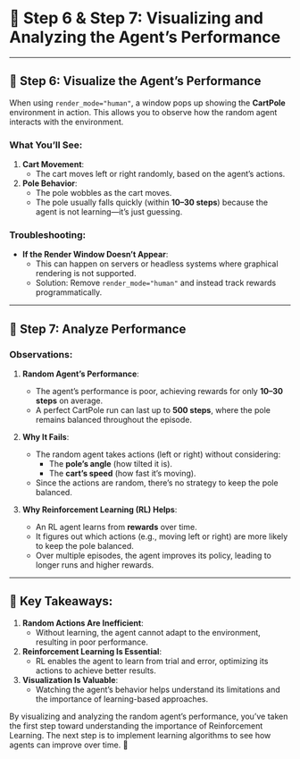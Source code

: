 # 🔹 Step 6 & Step 7: Visualizing and Analyzing the Agent’s Performance

---

## 🔹 Step 6: Visualize the Agent’s Performance

When using `render_mode="human"`, a window pops up showing the **CartPole** environment in action. This allows you to observe how the random agent interacts with the environment.

### What You’ll See:
1. **Cart Movement**:
   - The cart moves left or right randomly, based on the agent’s actions.
2. **Pole Behavior**:
   - The pole wobbles as the cart moves.
   - The pole usually falls quickly (within **10–30 steps**) because the agent is not learning—it’s just guessing.

### Troubleshooting:
- **If the Render Window Doesn’t Appear**:
  - This can happen on servers or headless systems where graphical rendering is not supported.
  - Solution: Remove `render_mode="human"` and instead track rewards programmatically.

---

## 🔹 Step 7: Analyze Performance

### Observations:
1. **Random Agent’s Performance**:
   - The agent’s performance is poor, achieving rewards for only **10–30 steps** on average.
   - A perfect CartPole run can last up to **500 steps**, where the pole remains balanced throughout the episode.

2. **Why It Fails**:
   - The random agent takes actions (left or right) without considering:
     - The **pole’s angle** (how tilted it is).
     - The **cart’s speed** (how fast it’s moving).
   - Since the actions are random, there’s no strategy to keep the pole balanced.

3. **Why Reinforcement Learning (RL) Helps**:
   - An RL agent learns from **rewards** over time.
   - It figures out which actions (e.g., moving left or right) are more likely to keep the pole balanced.
   - Over multiple episodes, the agent improves its policy, leading to longer runs and higher rewards.

---

## 🧠 Key Takeaways:
1. **Random Actions Are Inefficient**:
   - Without learning, the agent cannot adapt to the environment, resulting in poor performance.
2. **Reinforcement Learning Is Essential**:
   - RL enables the agent to learn from trial and error, optimizing its actions to achieve better results.
3. **Visualization Is Valuable**:
   - Watching the agent’s behavior helps understand its limitations and the importance of learning-based approaches.



By visualizing and analyzing the random agent’s performance, you’ve taken the first step toward understanding the importance of Reinforcement Learning. The next step is to implement learning algorithms to see how agents can improve over time. 🚀
